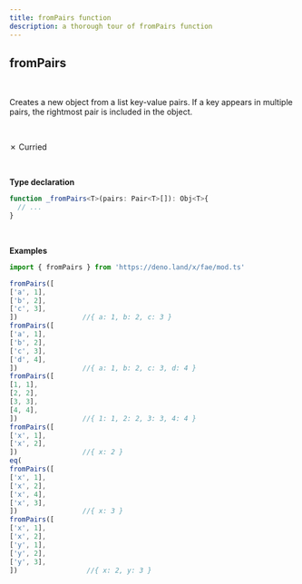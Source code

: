 ```yaml
---
title: fromPairs function
description: a thorough tour of fromPairs function
---
```


## fromPairs
<br>

Creates a new object from a list key-value pairs. If a key appears in
multiple pairs, the rightmost pair is included in the object.

<br>

&cross; Curried

<br>

**Type declaration**
```typescript
function _fromPairs<T>(pairs: Pair<T>[]): Obj<T>{
  // ...
}
```
<br>

**Examples**
```typescript
import { fromPairs } from 'https://deno.land/x/fae/mod.ts'

fromPairs([
['a', 1],
['b', 2],
['c', 3],
])                //{ a: 1, b: 2, c: 3 }
fromPairs([
['a', 1],
['b', 2],
['c', 3],
['d', 4],
])                //{ a: 1, b: 2, c: 3, d: 4 }
fromPairs([
[1, 1],
[2, 2],
[3, 3],
[4, 4],
])                //{ 1: 1, 2: 2, 3: 3, 4: 4 }
fromPairs([
['x', 1],
['x', 2],
])                //{ x: 2 }
eq(
fromPairs([
['x', 1],
['x', 2],
['x', 4],
['x', 3],
])                //{ x: 3 }
fromPairs([
['x', 1],
['x', 2],
['y', 1],
['y', 2],
['y', 3],
])                 //{ x: 2, y: 3 }
``` 